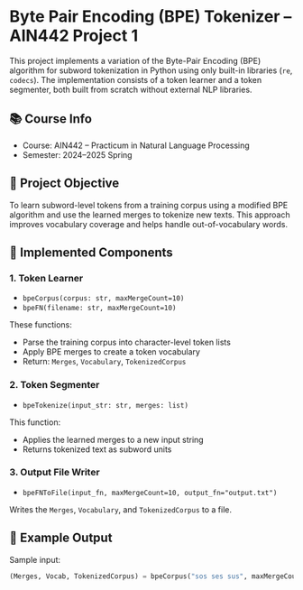 # Byte Pair Encoding (BPE) Tokenizer – AIN442 Project 1

This project implements a variation of the Byte-Pair Encoding (BPE) algorithm for subword tokenization in Python using only built-in libraries (`re`, `codecs`). The implementation consists of a token learner and a token segmenter, both built from scratch without external NLP libraries.

## 📚 Course Info
- Course: AIN442 – Practicum in Natural Language Processing
- Semester: 2024–2025 Spring

## 🧠 Project Objective

To learn subword-level tokens from a training corpus using a modified BPE algorithm and use the learned merges to tokenize new texts. This approach improves vocabulary coverage and helps handle out-of-vocabulary words.

## 🔧 Implemented Components

### 1. Token Learner
- `bpeCorpus(corpus: str, maxMergeCount=10)`
- `bpeFN(filename: str, maxMergeCount=10)`
  
These functions:
- Parse the training corpus into character-level token lists
- Apply BPE merges to create a token vocabulary
- Return: `Merges`, `Vocabulary`, `TokenizedCorpus`

### 2. Token Segmenter
- `bpeTokenize(input_str: str, merges: list)`

This function:
- Applies the learned merges to a new input string
- Returns tokenized text as subword units

### 3. Output File Writer
- `bpeFNToFile(input_fn, maxMergeCount=10, output_fn="output.txt")`

Writes the `Merges`, `Vocabulary`, and `TokenizedCorpus` to a file.

## 📄 Example Output

Sample input:
```python
(Merges, Vocab, TokenizedCorpus) = bpeCorpus("sos ses sus", maxMergeCount=6)